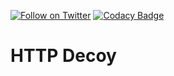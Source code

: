 [![Follow on Twitter](https://img.shields.io/twitter/follow/opendevsecops.svg?logo=twitter)](https://twitter.com/opendevsecops)
[![Codacy Badge](https://api.codacy.com/project/badge/Grade/d1060f068b2143818670021e9f9eaf00)](https://www.codacy.com/app/OpenDevSecOps/go-http-decoy?utm_source=github.com&amp;utm_medium=referral&amp;utm_content=opendevsecops/go-http-decoy&amp;utm_campaign=Badge_Grade)

# HTTP Decoy
